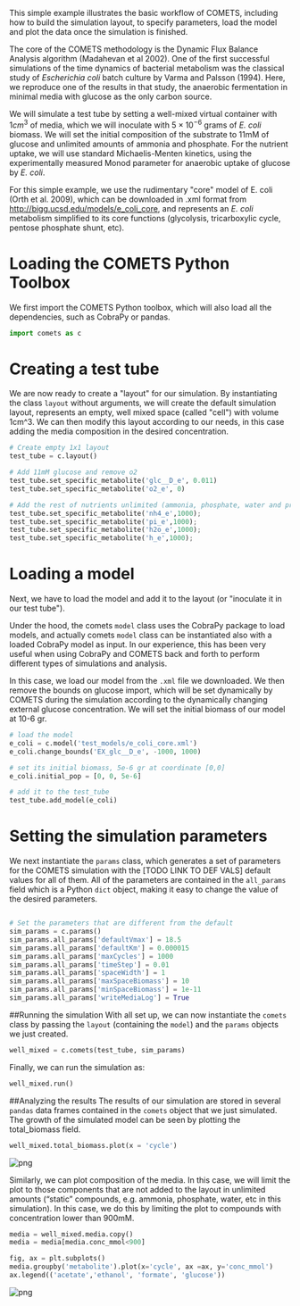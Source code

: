 This simple example illustrates the basic workflow of COMETS, including how to
build the simulation layout, to specify parameters, load the model and plot the
data once the simulation is finished.

The core of the COMETS methodology is the Dynamic Flux Balance Analysis
algorithm (Madahevan et al 2002). One of the first successful simulations of
the time dynamics of bacterial metabolism was the classical study of
*Escherichia coli* batch culture by Varma and Palsson (1994). Here, we reproduce
one of the results in that study, the anaerobic fermentation in minimal media
with glucose as the only carbon source.

We will simulate a test tube by setting a well-mixed virtual container with
$1cm^3$ of media, which we will inoculate with $5 \times 10^{-6}$ grams of *E. coli* biomass.
We will set the initial composition of the substrate to 11mM of glucose and
unlimited amounts of ammonia and phosphate. For the nutrient uptake, we will use
standard Michaelis-Menten kinetics, using the experimentally measured Monod
parameter for anaerobic uptake of glucose by *E. coli*.

For this simple example, we use the rudimentary "core" model of E. coli
(Orth et al. 2009), which can be downloaded in .xml format from
http://bigg.ucsd.edu/models/e_coli_core, and represents an *E. coli* metabolism
simplified to its core functions (glycolysis, tricarboxylic cycle, pentose
  phosphate shunt, etc).

# Loading the COMETS Python Toolbox
We first import the COMETS Python toolbox, which will also load all the
dependencies, such as CobraPy or pandas.

```Python
import comets as c
```

# Creating a test tube
We are now ready to create a "layout" for our simulation. By instantiating the
class `layout` without arguments, we will create the default simulation layout,
represents an empty, well mixed space (called "cell") with volume 1cm^3. We can
then modify this layout according to our needs, in this case adding the media
composition in the desired concentration.

```Python
# Create empty 1x1 layout
test_tube = c.layout()

# Add 11mM glucose and remove o2
test_tube.set_specific_metabolite('glc__D_e', 0.011)
test_tube.set_specific_metabolite('o2_e', 0)

# Add the rest of nutrients unlimited (ammonia, phosphate, water and protons)
test_tube.set_specific_metabolite('nh4_e',1000);
test_tube.set_specific_metabolite('pi_e',1000);
test_tube.set_specific_metabolite('h2o_e',1000);
test_tube.set_specific_metabolite('h_e',1000);
```

[TODO does setting 1000 ensure that metabolites are static?]: #

# Loading a model
Next, we have to load the model and add it to the layout (or "inoculate it in
our test tube").

Under the hood, the comets `model` class uses the CobraPy package to load
models, and actually comets `model` class can be instantiated also with a loaded
CobraPy model as input. In our experience, this has been very useful when using
CobraPy and COMETS back and forth to perform different types of simulations and
analysis.

In this case, we load our model from the `.xml` file we downloaded.
We then remove the bounds on glucose import, which will be set dynamically by
COMETS during the simulation according to the dynamically changing external
glucose concentration. We will set the initial biomass of our model at 10-6 gr.  

```Python
# load the model
e_coli = c.model('test_models/e_coli_core.xml')
e_coli.change_bounds('EX_glc__D_e', -1000, 1000)

# set its initial biomass, 5e-6 gr at coordinate [0,0]
e_coli.initial_pop = [0, 0, 5e-6]

# add it to the test_tube
test_tube.add_model(e_coli)
```

# Setting the simulation parameters
We next instantiate the `params` class, which generates a set of parameters for
the COMETS simulation with the [TODO LINK TO DEF VALS] default values for all of them. All
of the parameters are contained in the `all_params` field which is a Python
`dict` object, making it easy to change the value of the desired parameters.

```Python

# Set the parameters that are different from the default
sim_params = c.params()
sim_params.all_params['defaultVmax'] = 18.5
sim_params.all_params['defaultKm'] = 0.000015
sim_params.all_params['maxCycles'] = 1000
sim_params.all_params['timeStep'] = 0.01
sim_params.all_params['spaceWidth'] = 1
sim_params.all_params['maxSpaceBiomass'] = 10
sim_params.all_params['minSpaceBiomass'] = 1e-11
sim_params.all_params['writeMediaLog'] = True
```

##Running the simulation
With all set up, we can now instantiate the `comets` class by passing the
`layout` (containing the `model`) and the `params` objects we just created.

```Python
well_mixed = c.comets(test_tube, sim_params)
```

Finally, we can run the simulation as:
```Python
well_mixed.run()
```

##Analyzing the results
The results of our simulation are stored in several `pandas` data frames
contained in the `comets` object that we just simulated. The growth of the
simulated model can be seen by plotting the total_biomass field.  

```Python
well_mixed.total_biomass.plot(x = 'cycle')
```

![png](../img/well_mixed_1.png)

Similarly, we can plot composition of the media. In this case, we will limit
the plot to those components that are not added to the layout in unlimited
amounts (“static” compounds, e.g. ammonia, phosphate, water, etc in this
  simulation). In this case, we do this by limiting the plot to compounds with
  concentration lower than 900mM.


```Python
media = well_mixed.media.copy()
media = media[media.conc_mmol<900]

fig, ax = plt.subplots()
media.groupby('metabolite').plot(x='cycle', ax =ax, y='conc_mmol')
ax.legend(('acetate','ethanol', 'formate', 'glucose'))
```

![png](../img/well_mixed_2.png)
